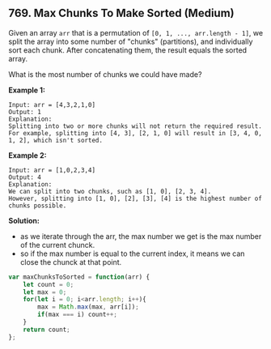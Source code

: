 ## 769. Max Chunks To Make Sorted (Medium)
Given an array `arr` that is a permutation of `[0, 1, ..., arr.length - 1]`, we split the array into some number of "chunks" (partitions), and individually sort each chunk.  After concatenating them, the result equals the sorted array.

What is the most number of chunks we could have made?

__Example 1:__
```
Input: arr = [4,3,2,1,0]
Output: 1
Explanation:
Splitting into two or more chunks will not return the required result.
For example, splitting into [4, 3], [2, 1, 0] will result in [3, 4, 0, 1, 2], which isn't sorted.
```
__Example 2:__
```
Input: arr = [1,0,2,3,4]
Output: 4
Explanation:
We can split into two chunks, such as [1, 0], [2, 3, 4].
However, splitting into [1, 0], [2], [3], [4] is the highest number of chunks possible.
```
__Solution:__
- as we iterate through the arr, the max number we get is the max number of the current chunck. 
- so if the max number is equal to the current index, it means we can close the chunck at that point. 
```js
var maxChunksToSorted = function(arr) {
    let count = 0;
    let max = 0;
    for(let i = 0; i<arr.length; i++){
        max = Math.max(max, arr[i]);
        if(max === i) count++;
    }
    return count;
};
```
